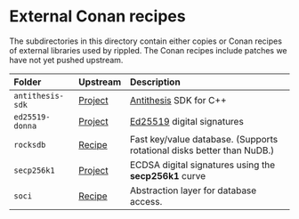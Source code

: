 # External Conan recipes

The subdirectories in this directory contain either copies or Conan recipes
of external libraries used by rippled.
The Conan recipes include patches we have not yet pushed upstream.

| Folder          | Upstream                                     | Description |
|:----------------|:---------------------------------------------|:------------|
| `antithesis-sdk`| [Project](https://github.com/antithesishq/antithesis-sdk-cpp/) | [Antithesis](https://antithesis.com/docs/using_antithesis/sdk/cpp/overview.html) SDK for C++ |
| `ed25519-donna` | [Project](https://github.com/floodyberry/ed25519-donna) | [Ed25519](http://ed25519.cr.yp.to/) digital signatures |
| `rocksdb`       | [Recipe](https://github.com/conan-io/conan-center-index/tree/master/recipes/rocksdb) | Fast key/value database. (Supports rotational disks better than NuDB.) |
| `secp256k1`     | [Project](https://github.com/bitcoin-core/secp256k1)    | ECDSA digital signatures using the **secp256k1** curve |
| `soci`          | [Recipe](https://github.com/conan-io/conan-center-index/tree/master/recipes/soci)    | Abstraction layer for database access. |

